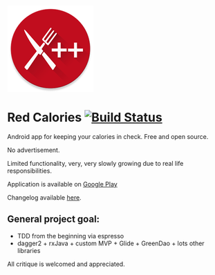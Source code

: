 ![Red Calories](web_ctc_logo.png)
# Red Calories [![Build Status](https://travis-ci.org/st1hy/Count-Them-Calories.svg?branch=master)](https://travis-ci.org/st1hy/Count-Them-Calories)
Android app for keeping your calories in check.
Free and open source.

No advertisement.

Limited functionality, very, very slowly growing due to real life responsibilities.

Application is available on [Google Play](https://play.google.com/store/apps/details?id=com.github.st1hy.countthemcalories)

Changelog available [here](https://github.com/st1hy/Count-Them-Calories/releases).

## General project goal:
* TDD from the beginning via espresso
* dagger2 + rxJava + custom MVP + Glide + GreenDao + lots other libraries

All critique is welcomed and appreciated.